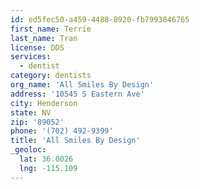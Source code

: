 ```yaml
---
id: ed5fec50-a459-4488-8920-fb7993846765
first_name: Terrie
last_name: Tran
license: DDS
services:
  - dentist
category: dentists
org_name: 'All Smiles By Design'
address: '10545 S Eastern Ave'
city: Henderson
state: NV
zip: '89052'
phone: '(702) 492-9399'
title: 'All Smiles By Design'
_geoloc:
  lat: 36.0026
  lng: -115.109
---
```

